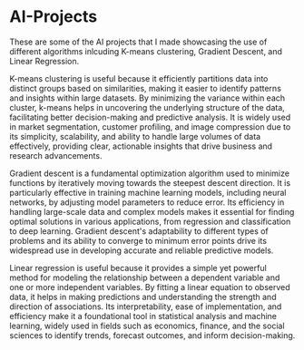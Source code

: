 # AI-Projects

These are some of the AI projects that I made showcasing the use of different algorithms inlcuding K-means clustering, Gradient Descent, and Linear Regression.

K-means clustering is useful because it efficiently partitions data into distinct groups based on similarities, making it easier to identify patterns and insights within large datasets. By minimizing the variance within each cluster, k-means helps in uncovering the underlying structure of the data, facilitating better decision-making and predictive analysis. It is widely used in market segmentation, customer profiling, and image compression due to its simplicity, scalability, and ability to handle large volumes of data effectively, providing clear, actionable insights that drive business and research advancements.

Gradient descent is  a fundamental optimization algorithm used to minimize functions by iteratively moving towards the steepest descent direction. It is particularly effective in training machine learning models, including neural networks, by adjusting model parameters to reduce error. Its efficiency in handling large-scale data and complex models makes it essential for finding optimal solutions in various applications, from regression and classification to deep learning. Gradient descent's adaptability to different types of problems and its ability to converge to minimum error points drive its widespread use in developing accurate and reliable predictive models.

Linear regression is useful because it provides a simple yet powerful method for modeling the relationship between a dependent variable and one or more independent variables. By fitting a linear equation to observed data, it helps in making predictions and understanding the strength and direction of associations. Its interpretability, ease of implementation, and efficiency make it a foundational tool in statistical analysis and machine learning, widely used in fields such as economics, finance, and the social sciences to identify trends, forecast outcomes, and inform decision-making.
